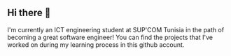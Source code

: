 ## Hi there 👋
I'm currently an ICT engineering student at SUP'COM Tunisia in the path of becoming a great software engineer!
You can find the projects that I've worked on during my learning process in this github account.



<!--
**ayoubbenomrane/ayoubbenomrane** is a ✨ _special_ ✨ repository because its `README.md` (this file) appears on your GitHub profile.

Here are some ideas to get you started:

- 🔭 I’m currently working on ...
- 🌱 I’m currently learning ...
- 👯 I’m looking to collaborate on ...
- 🤔 I’m looking for help with ...
- 💬 Ask me about ...
- 📫 How to reach me: ...
- 😄 Pronouns: ...
- ⚡ Fun fact: ...
-->
